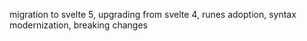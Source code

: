 migration to svelte 5, upgrading from svelte 4, runes adoption, syntax modernization, breaking changes
